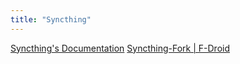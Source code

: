 ```yaml
---
title: "Syncthing"
---
```


[Syncthing's Documentation](https://docs.syncthing.net/)
[Syncthing-Fork | F-Droid](https://f-droid.org/en/packages/com.github.catfriend1.syncthingandroid/)
